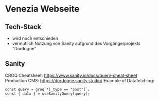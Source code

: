 # Venezia Webseite

## Tech-Stack
- wird noch entschieden
- vermutlich Nutzung von Sanity aufgrund des Vorgängerprojekts "Dordogne"

## Sanity

CROQ Cheatsheet: https://www.sanity.io/docs/query-cheat-sheet
Production CMS: https://dordogne.sanity.studio/
Example of Datafetching:
```
const query = groq`*[_type == "post"]`;
const { data } = useSanityQuery(query);
```
